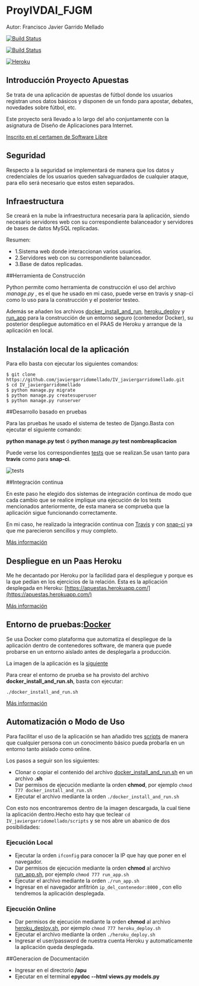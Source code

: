 # ProyIVDAI_FJGM
Autor: Francisco Javier Garrido Mellado

[![Build Status](https://travis-ci.org/javiergarridomellado/IV_javiergarridomellado.svg?branch=master)](https://travis-ci.org/javiergarridomellado/IV_javiergarridomellado)

[![Build Status](https://snap-ci.com/javiergarridomellado/IV_javiergarridomellado/branch/master/build_image)](https://snap-ci.com/javiergarridomellado/IV_javiergarridomellado/branch/master)

[![Heroku](https://www.herokucdn.com/deploy/button.png)](https://apuestas.herokuapp.com/)


## Introducción Proyecto Apuestas

Se trata de  una aplicación de apuestas de fútbol donde los usuarios registran unos datos básicos y disponen de un fondo para apostar, debates, novedades sobre fútbol, etc. 

Este proyecto será llevado a lo largo del año conjuntamente con la asignatura de Diseño de Aplicaciones para Internet.

[Inscrito en el certamen de Software Libre](http://i1045.photobucket.com/albums/b457/Francisco_Javier_G_M/Pantallazo-Gracias%20-%20Chromium_zpsjdau6lfd.png)

## Seguridad

Respecto a la seguridad se implementará de manera que los datos y credenciales de los usuarios queden salvaguardados de cualquier ataque, para ello será necesario que estos esten separados.

## Infraestructura

Se creará en la nube la infraestructura necesaria para la aplicación, siendo necesario servidores web con su correspondiente balanceador y servidores de bases de datos MySQL replicadas.

Resumen:
-	1.Sistema web donde interaccionan varios usuarios.
-	2.Servidores web con su correspondiente balanceador.
-	3.Base de datos replicadas.


##Herramienta de Construcción

Python permite como herramienta de construcción el uso del archivo *manage.py* , es el que he usado en mi caso, puede verse en travis y snap-ci como lo uso para la construcción y el posterior testeo.

Además se añaden los archivos [docker_install_and_run](https://github.com/javiergarridomellado/IV_javiergarridomellado/blob/master/script/docker_install_and_run.sh), [heroku_deploy](https://github.com/javiergarridomellado/IV_javiergarridomellado/blob/master/script/heroku_deploy.sh) y [run_app](https://github.com/javiergarridomellado/IV_javiergarridomellado/blob/master/script/run_app.sh) para la construcción de un entorno seguro (contenedor Docker), su posterior despliegue automático en el PAAS de Heroku y arranque de la aplicación en local.

## Instalación local de la aplicación

Para ello basta con ejecutar los siguientes comandos:
```
$ git clone https://github.com/javiergarridomellado/IV_javiergarridomellado.git
$ cd IV_javiergarridomellado
$ python manage.py migrate
$ python manage.py createsuperuser
$ python manage.py runserver
```

##Desarrollo basado en pruebas

Para las pruebas he usado el sistema de testeo de Django.Basta con ejecutar el siguiente comando:

**python manage.py test** ó **python manage.py test nombreaplicacion**

Puede verse los correspondientes [tests](https://github.com/javiergarridomellado/IV_javiergarridomellado/blob/master/apu/tests.py) que se realizan.Se usan tanto para **travis** como para **snap-ci**.

![tests](http://i1045.photobucket.com/albums/b457/Francisco_Javier_G_M/tests_zpstcqojtb8.png)

##Integración continua

En este paso he elegido dos sistemas de integración continua de modo que cada cambio que se realice implique una ejecución de los tests mencionados anteriormente, de esta manera se comprueba que la aplicación sigue funcionando correctamente.

En mi caso, he realizado la integración continua con [Travis](https://travis-ci.org/javiergarridomellado/IV_javiergarridomellado) y con [snap-ci](https://snap-ci.com/javiergarridomellado/IV_javiergarridomellado/branch/master) ya que me parecieron sencillos y muy completo.


[Más información](https://github.com/javiergarridomellado/IV_javiergarridomellado/blob/master/documentacion/travis.md)

## Despliegue en un Paas Heroku

Me he decantado por Heroku por la facilidad para el despliegue y porque es la que pedían en los ejercicios de la relación.
Esta es la aplicación desplegada en Heroku: [https://apuestas.herokuapp.com/](https://apuestas.herokuapp.com/)

[Más información](https://github.com/javiergarridomellado/IV_javiergarridomellado/blob/master/documentacion/heroku.md)
 

## Entorno de pruebas:[Docker](https://www.docker.com/)

Se usa Docker como plataforma que automatiza el despliegue de la aplicación dentro de contenedores software, de manera que puede probarse en un entorno aislado antes de desplegarla a producción.

La imagen de la aplicación es la [siguiente](https://hub.docker.com/r/javiergarridomellado/iv_javiergarridomellado/)

Para crear el entorno de prueba se ha provisto del archivo **docker_install_and_run.sh**, basta con ejecutar:
```
./docker_install_and_run.sh
```
[Más información](https://github.com/javiergarridomellado/IV_javiergarridomellado/blob/master/documentacion/docker.md)

## Automatización o Modo de Uso

Para facilitar el uso de la aplicación se han añadido tres [scripts](https://github.com/javiergarridomellado/IV_javiergarridomellado/tree/master/script) de manera que cualquier persona con un conocimento básico pueda probarla en un entorno tanto aislado como online.

Los pasos a seguir son los siguientes:

- Clonar o copiar el contenido del archivo [docker_install_and_run.sh](https://github.com/javiergarridomellado/IV_javiergarridomellado/blob/master/script/docker_install_and_run.sh) en un archivo **.sh**
- Dar permisos de ejecución mediante la orden **chmod**, por ejemplo `chmod 777 docker_install_and_run.sh`
- Ejecutar el archivo mediante la orden `./docker_install_and_run.sh`

Con esto nos encontraremos dentro de la imagen descargada, la cual tiene la aplicación dentro.Hecho esto hay que teclear `cd IV_javiergarridomellado/scripts` y se nos abre un abanico de dos posibilidades:

### Ejecución Local
- Ejecutar la orden `ifconfig` para conocer la IP que hay que poner en el navegador.
- Dar permisos de ejecución mediante la orden **chmod** al archivo [run_app.sh](https://github.com/javiergarridomellado/IV_javiergarridomellado/blob/master/script/run_app.sh), por ejemplo `chmod 777 run_app.sh`
- Ejecutar el archivo mediante la orden `./run_app.sh`
- Ingresar en el navegador anfitrión `ip_del_contenedor:8000` , con ello tendremos la aplicación desplegada.

### Ejecución Online
- Dar permisos de ejecución mediante la orden **chmod** al archivo [heroku_deploy.sh](https://github.com/javiergarridomellado/IV_javiergarridomellado/blob/master/script/heroku_deploy.sh), por ejemplo `chmod 777 heroku_deploy.sh`
- Ejecutar el archivo mediante la orden `./heroku_deploy.sh`
- Ingresar el user/password de nuestra cuenta Heroku y automaticamente la aplicación queda desplegada.

##Generacion de Documentación
- Ingresar en el directorio **/apu**
- Ejecutar en el terminal **epydoc --html views.py models.py**




